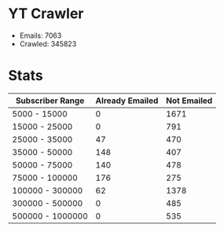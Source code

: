 # YT Crawler
- Emails: 7063
- Crawled: 345823

# Stats
| Subscriber Range  | Already Emailed | Not Emailed |
|-------|-------|-------|
| 5000 - 15000 | 0 | 1671 |
| 15000 - 25000 | 0 | 791 |
| 25000 - 35000 | 47 | 470 |
| 35000 - 50000 | 148 | 407 |
| 50000 - 75000 | 140 | 478 |
| 75000 - 100000 | 176 | 275 |
| 100000 - 300000 | 62 | 1378 |
| 300000 - 500000 | 0 | 485 |
| 500000 - 1000000 | 0 | 535 |
